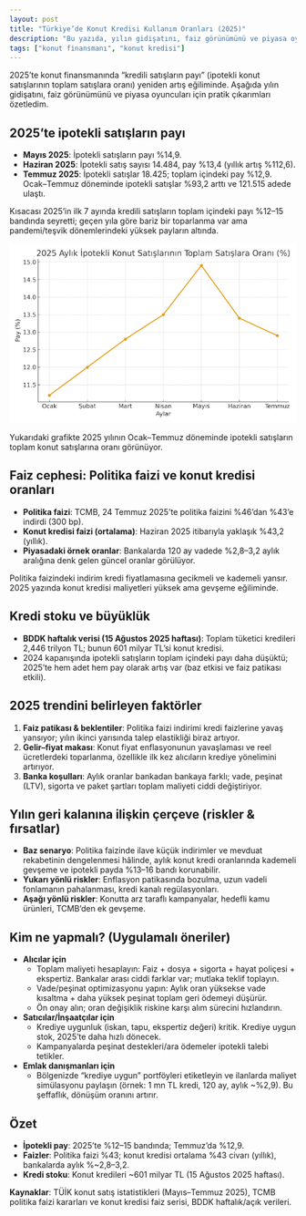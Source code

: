 ```yaml
---
layout: post
title: "Türkiye’de Konut Kredisi Kullanım Oranları (2025)"
description: "Bu yazıda, yılın gidişatını, faiz görünümünü ve piyasa oyuncuları için pratik çıkarımları özetledim."
tags: ["konut finansmanı", "konut kredisi"]
---
```


2025’te konut finansmanında “kredili satışların payı” (ipotekli konut satışlarının toplam satışlara oranı) yeniden artış eğiliminde. Aşağıda yılın gidişatını, faiz görünümünü ve piyasa oyuncuları için pratik çıkarımları özetledim.

## 2025’te ipotekli satışların payı

- **Mayıs 2025**: İpotekli satışların payı %14,9.
- **Haziran 2025**: İpotekli satış sayısı 14.484, pay %13,4 (yıllık artış %112,6).
- **Temmuz 2025**: İpotekli satışlar 18.425; toplam içindeki pay %12,9. Ocak–Temmuz döneminde ipotekli satışlar %93,2 arttı ve 121.515 adede ulaştı.

Kısacası 2025’in ilk 7 ayında kredili satışların toplam içindeki payı %12–15 bandında seyretti; geçen yıla göre bariz bir toparlanma var ama pandemi/teşvik dönemlerindeki yüksek payların altında.

<img src="/images/2025/ipotekli_satis_oranlari_2025.png" alt="İpotekli satış oranları" class="img-fluid">

Yukarıdaki grafikte 2025 yılının Ocak–Temmuz döneminde ipotekli satışların toplam konut satışlarına oranı görünüyor.

## Faiz cephesi: Politika faizi ve konut kredisi oranları

- **Politika faizi**: TCMB, 24 Temmuz 2025’te politika faizini %46’dan %43’e indirdi (300 bp).
- **Konut kredisi faizi (ortalama)**: Haziran 2025 itibarıyla yaklaşık %43,2 (yıllık).
- **Piyasadaki örnek oranlar**: Bankalarda 120 ay vadede %2,8–3,2 aylık aralığına denk gelen güncel oranlar görülüyor.

Politika faizindeki indirim kredi fiyatlamasına gecikmeli ve kademeli yansır. 2025 yazında konut kredisi maliyetleri yüksek ama gevşeme eğiliminde.

## Kredi stoku ve büyüklük

- **BDDK haftalık verisi (15 Ağustos 2025 haftası)**: Toplam tüketici kredileri 2,446 trilyon TL; bunun 601 milyar TL’si konut kredisi.
- 2024 kapanışında ipotekli satışların toplam içindeki payı daha düşüktü; 2025’te hem adet hem pay olarak artış var (baz etkisi ve faiz patikası etkili).

## 2025 trendini belirleyen faktörler

1. **Faiz patikası & beklentiler**: Politika faizi indirimi kredi faizlerine yavaş yansıyor; yılın ikinci yarısında talep elastikliği biraz artıyor.
2. **Gelir–fiyat makası**: Konut fiyat enflasyonunun yavaşlaması ve reel ücretlerdeki toparlanma, özellikle ilk kez alıcıların krediye yönelimini artırıyor.
3. **Banka koşulları**: Aylık oranlar bankadan bankaya farklı; vade, peşinat (LTV), sigorta ve paket şartları toplam maliyeti ciddi değiştiriyor.

## Yılın geri kalanına ilişkin çerçeve (riskler & fırsatlar)

- **Baz senaryo**: Politika faizinde ilave küçük indirimler ve mevduat rekabetinin dengelenmesi hâlinde, aylık konut kredi oranlarında kademeli gevşeme ve ipotekli payda %13–16 bandı korunabilir.
- **Yukarı yönlü riskler**: Enflasyon patikasında bozulma, uzun vadeli fonlamanın pahalanması, kredi kanalı regülasyonları.
- **Aşağı yönlü riskler**: Konutta arz taraflı kampanyalar, hedefli kamu ürünleri, TCMB’den ek gevşeme.

## Kim ne yapmalı? (Uygulamalı öneriler)

- **Alıcılar için**
  - Toplam maliyeti hesaplayın: Faiz + dosya + sigorta + hayat poliçesi + ekspertiz. Bankalar arası ciddi farklar var; mutlaka teklif toplayın.
  - Vade/peşinat optimizasyonu yapın: Aylık oran yüksekse vade kısaltma + daha yüksek peşinat toplam geri ödemeyi düşürür.
  - Ön onay alın; oran değişiklik riskine karşı alım sürecini hızlandırın.
- **Satıcılar/İnşaatçılar için**
  - Krediye uygunluk (iskan, tapu, ekspertiz değeri) kritik. Krediye uygun stok, 2025’te daha hızlı dönecek.
  - Kampanyalarda peşinat destekleri/ara ödemeler ipotekli talebi tetikler.
- **Emlak danışmanları için**
  - Bölgenizde “krediye uygun” portföyleri etiketleyin ve ilanlarda maliyet simülasyonu paylaşın (örnek: 1 mn TL kredi, 120 ay, aylık ~%2,9). Bu şeffaflık, dönüşüm oranını artırır.

## Özet

- **İpotekli pay**: 2025’te %12–15 bandında; Temmuz’da %12,9.
- **Faizler**: Politika faizi %43; konut kredisi ortalama %43 civarı (yıllık), bankalarda aylık %~2,8–3,2.
- **Kredi stoku**: Konut kredileri ~601 milyar TL (15 Ağustos 2025 haftası).

**Kaynaklar**: TÜİK konut satış istatistikleri (Mayıs–Temmuz 2025), TCMB politika faizi kararları ve konut kredisi faiz serisi, BDDK haftalık/açık verileri.